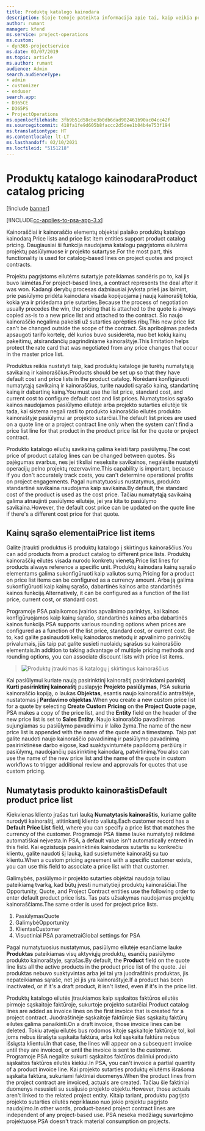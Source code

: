 ```yaml
---
title: Produktų katalogo kainodara
description: Šioje temoje pateikta informacija apie tai, kaip veikia produktų katalogo kainodara programoje Dynamics 365 Project Service Automation (PSA).
author: rumant
manager: kfend
ms.service: project-operations
ms.custom:
- dyn365-projectservice
ms.date: 03/07/2019
ms.topic: article
ms.author: rumant
audience: Admin
search.audienceType:
- admin
- customizer
- enduser
search.app:
- D365CE
- D365PS
- ProjectOperations
ms.openlocfilehash: 3fb9b51d58cbe3b0db6dad902461b90ac04cc42f
ms.sourcegitcommit: 418fa1fe9d605b8faccc2d5dee1b04b4e753f194
ms.translationtype: HT
ms.contentlocale: lt-LT
ms.lasthandoff: 02/10/2021
ms.locfileid: "5151218"
---
```

# <a name="product-catalog-pricing"></a><span data-ttu-id="d8c0f-103">Produktų katalogo kainodara</span><span class="sxs-lookup"><span data-stu-id="d8c0f-103">Product catalog pricing</span></span> 

[!include [banner](../includes/psa-now-project-operations.md)]

[!INCLUDE[cc-applies-to-psa-app-3.x](../includes/cc-applies-to-psa-app-3x.md)]


<span data-ttu-id="d8c0f-104">Kainoraščiai ir kainoraščio elementų objektai palaiko produktų katalogo kainodarą.</span><span class="sxs-lookup"><span data-stu-id="d8c0f-104">Price lists and price list item entities support product catalog pricing.</span></span> <span data-ttu-id="d8c0f-105">Daugiausiai ši funkcija naudojama katalogu pagrįstoms eilutėms projektų pasiūlymuose ir projekto sutartyse.</span><span class="sxs-lookup"><span data-stu-id="d8c0f-105">For the most part, this functionality is used for catalog-based lines on project quotes and project contracts.</span></span>

<span data-ttu-id="d8c0f-106">Projektu pagrįstoms eilutėms sutartyje pateikiamas sandėris po to, kai jis buvo laimėtas.</span><span class="sxs-lookup"><span data-stu-id="d8c0f-106">For project-based lines, a contract represents the deal after it was won.</span></span> <span data-ttu-id="d8c0f-107">Kadangi derybų procesas dažniausiai įvyksta prieš jas laimint, prie pasiūlymo pridėta kainodara visada kopijuojama į naują kainoraštį tokia, kokia yra ir pridedama prie sutarties.</span><span class="sxs-lookup"><span data-stu-id="d8c0f-107">Because the process of negotiation usually precedes the win, the pricing that is attached to the quote is always copied as-is to a new price list and attached to the contract.</span></span> <span data-ttu-id="d8c0f-108">Šio naujo kainoraščio negalima pakeisti už sutarties aprėpties ribų.</span><span class="sxs-lookup"><span data-stu-id="d8c0f-108">This new price list can't be changed outside the scope of the contract.</span></span> <span data-ttu-id="d8c0f-109">Šis apribojimas padeda apsaugoti tarifo kortelę, dėl kurios buvo susiderėta, nuo bet kokių kainų pakeitimų, atsirandančių pagrindiniame kainoraštyje.</span><span class="sxs-lookup"><span data-stu-id="d8c0f-109">This limitation helps protect the rate card that was negotiated from any price changes that occur in the master price list.</span></span>

<span data-ttu-id="d8c0f-110">Produktus reikia nustatyti taip, kad produktų kataloge jie turėtų numatytąją savikainą ir kainoraščius.</span><span class="sxs-lookup"><span data-stu-id="d8c0f-110">Products should be set up so that they have default cost and price lists in the product catalog.</span></span> <span data-ttu-id="d8c0f-111">Norėdami konfigūruoti numatytąją savikainą ir kainoraščius, turite naudoti sąrašo kainą, standartinę kainą ir dabartinę kainą.</span><span class="sxs-lookup"><span data-stu-id="d8c0f-111">You must use the list price, standard cost, and current cost to configure default cost and list prices.</span></span> <span data-ttu-id="d8c0f-112">Numatytosios sąrašo kainos naudojamos pasiūlymo eilutėje arba projekto sutarties eilutėje tik tada, kai sistema negali rasti to produkto kainoraščio eilutės produkto kainoraštyje pasiūlymui ar projekto sutarčiai.</span><span class="sxs-lookup"><span data-stu-id="d8c0f-112">The default list prices are used on a quote line or a project contract line only when the system can't find a price list line for that product in the product price list for the quote or project contract.</span></span>

<span data-ttu-id="d8c0f-113">Produkto katalogo eilučių savikainą galima keisti tarp pasiūlymų.</span><span class="sxs-lookup"><span data-stu-id="d8c0f-113">The cost price of product catalog lines can be changed between quotes.</span></span> <span data-ttu-id="d8c0f-114">Šis pajėgumas svarbus, nes jei tiksliai neseksite savikainos, negalėsite nustatyti operacijų pelno projektų rezervavime.</span><span class="sxs-lookup"><span data-stu-id="d8c0f-114">This capability is important, because if you don't accurately track costs, you can't determine operational profits on project engagements.</span></span> <span data-ttu-id="d8c0f-115">Pagal numatytuosius nustatymus, produkto standartinė savikaina naudojama kaip savikaina.</span><span class="sxs-lookup"><span data-stu-id="d8c0f-115">By default, the standard cost of the product is used as the cost price.</span></span> <span data-ttu-id="d8c0f-116">Tačiau numatytąją savikainą galima atnaujinti pasiūlymo eilutėje, jei yra kita to pasiūlymo savikaina.</span><span class="sxs-lookup"><span data-stu-id="d8c0f-116">However, the default cost price can be updated on the quote line if there's a different cost price for that quote.</span></span>

## <a name="price-list-items"></a><span data-ttu-id="d8c0f-117">Kainų sąrašo elementai</span><span class="sxs-lookup"><span data-stu-id="d8c0f-117">Price list items</span></span>

<span data-ttu-id="d8c0f-118">Galite įtraukti produktus iš produktų katalogo į skirtingus kainoraščius.</span><span class="sxs-lookup"><span data-stu-id="d8c0f-118">You can add products from a product catalog to different price lists.</span></span> <span data-ttu-id="d8c0f-119">Produktų kainoraščių eilutės visada nurodo konkretų vienetą.</span><span class="sxs-lookup"><span data-stu-id="d8c0f-119">Price list lines for products always reference a specific unit.</span></span> <span data-ttu-id="d8c0f-120">Produktų kainodara kainų sąrašo elementams galima sukonfigūruoti kaip valiutos sumą.</span><span class="sxs-lookup"><span data-stu-id="d8c0f-120">Pricing for a product on price list items can be configured as a currency amount.</span></span> <span data-ttu-id="d8c0f-121">Arba ją galima sukonfigūruoti kaip kainų sąrašo, dabartinės kainos arba standartinės kainos funkciją.</span><span class="sxs-lookup"><span data-stu-id="d8c0f-121">Alternatively, it can be configured as a function of the list price, current cost, or standard cost.</span></span>

<span data-ttu-id="d8c0f-122">Programoje PSA palaikomos įvairios apvalinimo parinktys, kai kainos konfigūruojamos kaip kainų sąrašo, standartinės kainos arba dabartinės kainos funkcija.</span><span class="sxs-lookup"><span data-stu-id="d8c0f-122">PSA supports various rounding options when prices are configured as a function of the list price, standard cost, or current cost.</span></span> <span data-ttu-id="d8c0f-123">Be to, kad galite pasinaudoti kelių kainodaros metodų ir apvalinimo parinkčių privalumais, jūs taip pat galite susieti nuolaidų sąrašus su kainoraščio elementais.</span><span class="sxs-lookup"><span data-stu-id="d8c0f-123">In addition to taking advantage of multiple pricing methods and rounding options, you can associate discount lists with price list items.</span></span> 

> ![Produktų įtraukimas iš katalogų į skirtingus kainoraščius](media/basic-guide-16.png)

<span data-ttu-id="d8c0f-125">Kai pasiūlymui kuriate naują pasirinktinį kainoraštį pasirinkdami parinktį **Kurti pasirinktinį kainoraštį** puslapyje **Projekto pasiūlymas**, PSA sukuria kainoraščio kopiją, o laukas **Objektas**, esantis naujo kainoraščio antraštėje, nustatomas į **Pardavimo objektas**.</span><span class="sxs-lookup"><span data-stu-id="d8c0f-125">When you create a new custom price list for a quote by selecting **Create Custom Pricing** on the **Project Quote** page, PSA makes a copy of the price list, and the **Entity** field on the header of the new price list is set to **Sales Entity**.</span></span> <span data-ttu-id="d8c0f-126">Naujo kainoraščio pavadinimas sujungiamas su pasiūlymo pavadinimu ir laiko žyma.</span><span class="sxs-lookup"><span data-stu-id="d8c0f-126">The name of the new price list is appended with the name of the quote and a timestamp.</span></span> <span data-ttu-id="d8c0f-127">Taip pat galite naudoti naujo kainoraščio pavadinimą ir pasiūlymo pavadinimą pasirinktinėse darbo eigose, kad suaktyvintumėte papildomą peržiūrą ir pasiūlymų, naudojančių pasirinktinę kainodarą, patvirtinimą.</span><span class="sxs-lookup"><span data-stu-id="d8c0f-127">You also can use the name of the new price list and the name of the quote in custom workflows to trigger additional review and approvals for quotes that use custom pricing.</span></span>

 
## <a name="default-product-price-list"></a><span data-ttu-id="d8c0f-128">Numatytasis produkto kainoraštis</span><span class="sxs-lookup"><span data-stu-id="d8c0f-128">Default product price list</span></span>
<span data-ttu-id="d8c0f-129">Kiekvienas kliento įrašas turi lauką **Numatytasis kainoraštis**, kuriame galite nurodyti kainoraštį, atitinkantį kliento valiutą.</span><span class="sxs-lookup"><span data-stu-id="d8c0f-129">Each customer record has a **Default Price List** field, where you can specify a price list that matches the currency of the customer.</span></span> <span data-ttu-id="d8c0f-130">Programoje PSA šiame lauke numatytoji reikšmė automatiškai neįvesta.</span><span class="sxs-lookup"><span data-stu-id="d8c0f-130">In PSA, a default value isn't automatically entered in this field.</span></span> <span data-ttu-id="d8c0f-131">Kai egzistuoja pasirinktinės kainodaros sutartis su konkrečiu klientu, galite naudoti šį lauką, kad susietumėte kainoraštį su tuo klientu.</span><span class="sxs-lookup"><span data-stu-id="d8c0f-131">When a custom pricing agreement with a specific customer exists, you can use this field to associate a price list with that customer.</span></span>

<span data-ttu-id="d8c0f-132">Galimybės, pasiūlymo ir projekto sutarties objektai naudoja toliau pateikiamą tvarką, kad būtų įvesti numatytieji produktų kainoraščiai.</span><span class="sxs-lookup"><span data-stu-id="d8c0f-132">The Opportunity, Quote, and Project Contract entities use the following order to enter default product price lists.</span></span> <span data-ttu-id="d8c0f-133">Tas pats užsakymas naudojamas projektų kainoraščiams.</span><span class="sxs-lookup"><span data-stu-id="d8c0f-133">The same order is used for project price lists.</span></span>

1.  <span data-ttu-id="d8c0f-134">Pasiūlymas</span><span class="sxs-lookup"><span data-stu-id="d8c0f-134">Quote</span></span>
2.  <span data-ttu-id="d8c0f-135">Galimybė</span><span class="sxs-lookup"><span data-stu-id="d8c0f-135">Opportunity</span></span>
3.  <span data-ttu-id="d8c0f-136">Klientas</span><span class="sxs-lookup"><span data-stu-id="d8c0f-136">Customer</span></span>
4.  <span data-ttu-id="d8c0f-137">Visuotiniai PSA parametrai</span><span class="sxs-lookup"><span data-stu-id="d8c0f-137">Global settings for PSA</span></span>

<span data-ttu-id="d8c0f-138">Pagal numatytuosius nustatymus, pasiūlymo eilutėje esančiame lauke **Produktas** pateikiamas visų aktyviųjų produktų, esančių pasiūlymo produkto kainoraštyje, sąrašas.</span><span class="sxs-lookup"><span data-stu-id="d8c0f-138">By default, the **Product** field on the quote line lists all the active products in the product price list of the quote.</span></span> <span data-ttu-id="d8c0f-139">Jei produktas nebuvo suaktyvintas arba jei tai yra juodraštinis produktas, jis nepateikiamas sąraše, net jei jis yra kainoraštyje.</span><span class="sxs-lookup"><span data-stu-id="d8c0f-139">If a product has been inactivated, or if it's a draft product, it isn't listed, even if it's in the price list.</span></span> 

<span data-ttu-id="d8c0f-140">Produktų katalogo eilutės įtraukiamos kaip sąskaitos faktūros eilutės pirmoje sąskaitoje faktūroje, sukurtoje projekto sutarčiai.</span><span class="sxs-lookup"><span data-stu-id="d8c0f-140">Product catalog lines are added as invoice lines on the first invoice that is created for a project contract.</span></span> <span data-ttu-id="d8c0f-141">Juodraštinėje sąskaitoje faktūroje šias sąskaitų faktūrų eilutes galima panaikinti.</span><span class="sxs-lookup"><span data-stu-id="d8c0f-141">On a draft invoice, those invoice lines can be deleted.</span></span> <span data-ttu-id="d8c0f-142">Tokiu atveju eilutės bus rodomos kitoje sąskaitoje faktūroje tol, kol joms nebus išrašyta sąskaita faktūra, arba kol sąskaita faktūra nebus išsiųsta klientui.</span><span class="sxs-lookup"><span data-stu-id="d8c0f-142">In that case, the lines will appear on a subsequent invoice until they are invoiced, or until the invoice is sent to the customer.</span></span> <span data-ttu-id="d8c0f-143">Programoje PSA negalite sukurti sąskaitos faktūros daliniui produkto sąskaitos faktūros eilutės kiekiui.</span><span class="sxs-lookup"><span data-stu-id="d8c0f-143">In PSA, you can't invoice a partial quantity of a product invoice line.</span></span> <span data-ttu-id="d8c0f-144">Kai projekto sutarties produktų eilutėms išrašoma sąskaita faktūra, sukuriami faktiniai duomenys.</span><span class="sxs-lookup"><span data-stu-id="d8c0f-144">When the product lines from the project contract are invoiced, actuals are created.</span></span> <span data-ttu-id="d8c0f-145">Tačiau šie faktiniai duomenys nesusieti su susijusio projekto objektu.</span><span class="sxs-lookup"><span data-stu-id="d8c0f-145">However, those actuals aren't linked to the related project entity.</span></span> <span data-ttu-id="d8c0f-146">Kitaip tariant, produktu pagrįsto projekto sutarties eilutės nepriklauso nuo jokio projektu pagrįsto naudojimo.</span><span class="sxs-lookup"><span data-stu-id="d8c0f-146">In other words, product-based project contract lines are independent of any project-based use.</span></span> <span data-ttu-id="d8c0f-147">PSA neseka medžiagų suvartojimo projektuose.</span><span class="sxs-lookup"><span data-stu-id="d8c0f-147">PSA doesn't track material consumption on projects.</span></span>
